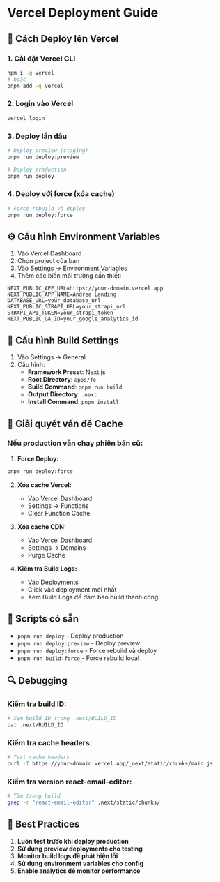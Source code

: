 # Vercel Deployment Guide

## 🚀 Cách Deploy lên Vercel

### 1. Cài đặt Vercel CLI

```bash
npm i -g vercel
# hoặc
pnpm add -g vercel
```

### 2. Login vào Vercel

```bash
vercel login
```

### 3. Deploy lần đầu

```bash
# Deploy preview (staging)
pnpm run deploy:preview

# Deploy production
pnpm run deploy
```

### 4. Deploy với force (xóa cache)

```bash
# Force rebuild và deploy
pnpm run deploy:force
```

## ⚙️ Cấu hình Environment Variables

1. Vào Vercel Dashboard
2. Chọn project của bạn
3. Vào Settings → Environment Variables
4. Thêm các biến môi trường cần thiết:

```
NEXT_PUBLIC_APP_URL=https://your-domain.vercel.app
NEXT_PUBLIC_APP_NAME=Andrea Landing
DATABASE_URL=your_database_url
NEXT_PUBLIC_STRAPI_URL=your_strapi_url
STRAPI_API_TOKEN=your_strapi_token
NEXT_PUBLIC_GA_ID=your_google_analytics_id
```

## 🔧 Cấu hình Build Settings

1. Vào Settings → General
2. Cấu hình:
   - **Framework Preset**: Next.js
   - **Root Directory**: `apps/fe`
   - **Build Command**: `pnpm run build`
   - **Output Directory**: `.next`
   - **Install Command**: `pnpm install`

## 🚨 Giải quyết vấn đề Cache

### Nếu production vẫn chạy phiên bản cũ:

1. **Force Deploy:**

```bash
pnpm run deploy:force
```

2. **Xóa cache Vercel:**
   - Vào Vercel Dashboard
   - Settings → Functions
   - Clear Function Cache

3. **Xóa cache CDN:**
   - Vào Vercel Dashboard
   - Settings → Domains
   - Purge Cache

4. **Kiểm tra Build Logs:**
   - Vào Deployments
   - Click vào deployment mới nhất
   - Xem Build Logs để đảm bảo build thành công

## 📝 Scripts có sẵn

- `pnpm run deploy` - Deploy production
- `pnpm run deploy:preview` - Deploy preview
- `pnpm run deploy:force` - Force rebuild và deploy
- `pnpm run build:force` - Force rebuild local

## 🔍 Debugging

### Kiểm tra build ID:

```bash
# Xem build ID trong .next/BUILD_ID
cat .next/BUILD_ID
```

### Kiểm tra cache headers:

```bash
# Test cache headers
curl -I https://your-domain.vercel.app/_next/static/chunks/main.js
```

### Kiểm tra version react-email-editor:

```bash
# Tìm trong build
grep -r "react-email-editor" .next/static/chunks/
```

## 🎯 Best Practices

1. **Luôn test trước khi deploy production**
2. **Sử dụng preview deployments cho testing**
3. **Monitor build logs để phát hiện lỗi**
4. **Sử dụng environment variables cho config**
5. **Enable analytics để monitor performance**
